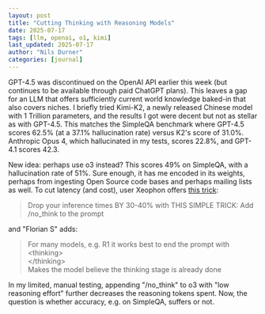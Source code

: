 ```yaml
---
layout: post
title: "Cutting Thinking with Reasoning Models"
date: 2025-07-17
tags: [llm, openai, o1, kimi]
last_updated: 2025-07-17
author: "Nils Durner"
categories: [journal]
---
```


GPT-4.5 was discontinued on the OpenAI API earlier this week (but continues to be available through paid ChatGPT plans). This leaves a gap for an LLM that offers sufficiently current world knowledge baked-in that also covers niches. I briefly tried Kimi-K2, a newly released Chinese model with 1 Trillion parameters, and the results I got were decent but not as stellar as with GPT-4.5. This matches the SimpleQA benchmark where GPT-4.5 scores 62.5% (at a 37.1% hallucination rate) versus K2's score of 31.0%. Anthropic Opus 4, which hallucinated in my tests, scores 22.8%, and GPT-4.1 scores 42.3.

New idea: perhaps use o3 instead? This scores 49% on SimpleQA, with a hallucination rate of 51%. Sure enough, it has me encoded in its weights, perhaps from ingesting Open Source code bases and perhaps mailing lists as well. To cut latency (and cost), user Xeophon offers [this trick](https://x.com/xeophon_/status/1944139161000128892):
> Drop your inference times BY 30-40% with THIS SIMPLE TRICK: Add /no_think to the prompt

and "Florian S" adds:
> For many models, e.g. R1 it works best to end the prompt with \
\<thinking> \
\</thinking> \
Makes the model believe the thinking stage is already done

In my limited, manual testing, appending "/no_think" to o3 with "low reasoning effort" further decreases the reasoning tokens spent. Now, the question is whether accuracy, e.g. on SimpleQA, suffers or not.